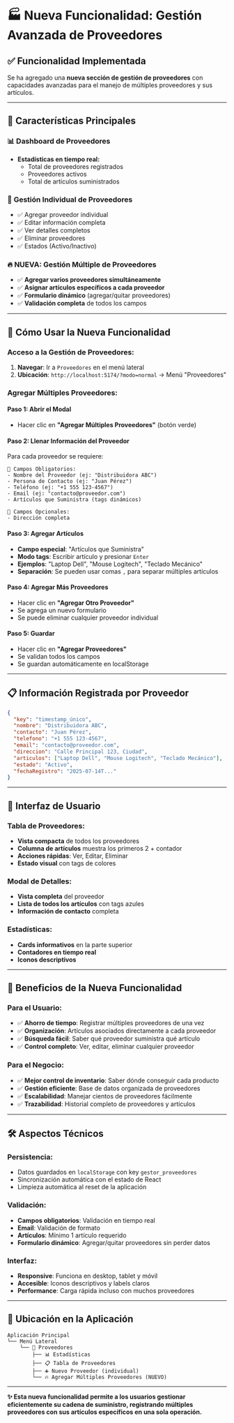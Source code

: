 # 🏭 Nueva Funcionalidad: Gestión Avanzada de Proveedores

## ✅ **Funcionalidad Implementada**

Se ha agregado una **nueva sección de gestión de proveedores** con capacidades avanzadas para el manejo de múltiples proveedores y sus artículos.

---

## 🎯 **Características Principales**

### 📊 **Dashboard de Proveedores**
- **Estadísticas en tiempo real:**
  - Total de proveedores registrados
  - Proveedores activos
  - Total de artículos suministrados

### 👥 **Gestión Individual de Proveedores**
- ✅ Agregar proveedor individual
- ✅ Editar información completa
- ✅ Ver detalles completos
- ✅ Eliminar proveedores
- ✅ Estados (Activo/Inactivo)

### 🔥 **NUEVA: Gestión Múltiple de Proveedores**
- ✅ **Agregar varios proveedores simultáneamente**
- ✅ **Asignar artículos específicos a cada proveedor**
- ✅ **Formulario dinámico** (agregar/quitar proveedores)
- ✅ **Validación completa** de todos los campos

---

## 🚀 **Cómo Usar la Nueva Funcionalidad**

### **Acceso a la Gestión de Proveedores:**
1. **Navegar**: Ir a `Proveedores` en el menú lateral
2. **Ubicación**: `http://localhost:5174/?modo=normal` → Menú "Proveedores"

### **Agregar Múltiples Proveedores:**

#### **Paso 1: Abrir el Modal**
- Hacer clic en **"Agregar Múltiples Proveedores"** (botón verde)

#### **Paso 2: Llenar Información del Proveedor**
Para cada proveedor se requiere:

```
📝 Campos Obligatorios:
- Nombre del Proveedor (ej: "Distribuidora ABC")
- Persona de Contacto (ej: "Juan Pérez")  
- Teléfono (ej: "+1 555 123-4567")
- Email (ej: "contacto@proveedor.com")
- Artículos que Suministra (tags dinámicos)

📝 Campos Opcionales:
- Dirección completa
```

#### **Paso 3: Agregar Artículos**
- **Campo especial**: "Artículos que Suministra"
- **Modo tags**: Escribir artículo y presionar `Enter`
- **Ejemplos**: "Laptop Dell", "Mouse Logitech", "Teclado Mecánico"
- **Separación**: Se pueden usar comas `,` para separar múltiples artículos

#### **Paso 4: Agregar Más Proveedores**
- Hacer clic en **"Agregar Otro Proveedor"**
- Se agrega un nuevo formulario
- Se puede eliminar cualquier proveedor individual

#### **Paso 5: Guardar**
- Hacer clic en **"Agregar Proveedores"**
- Se validan todos los campos
- Se guardan automáticamente en localStorage

---

## 📋 **Información Registrada por Proveedor**

```json
{
  "key": "timestamp_único",
  "nombre": "Distribuidora ABC",
  "contacto": "Juan Pérez",
  "telefono": "+1 555 123-4567", 
  "email": "contacto@proveedor.com",
  "direccion": "Calle Principal 123, Ciudad",
  "articulos": ["Laptop Dell", "Mouse Logitech", "Teclado Mecánico"],
  "estado": "Activo",
  "fechaRegistro": "2025-07-14T..."
}
```

---

## 🎨 **Interfaz de Usuario**

### **Tabla de Proveedores:**
- **Vista compacta** de todos los proveedores
- **Columna de artículos** muestra los primeros 2 + contador
- **Acciones rápidas**: Ver, Editar, Eliminar
- **Estado visual** con tags de colores

### **Modal de Detalles:**
- **Vista completa** del proveedor
- **Lista de todos los artículos** con tags azules
- **Información de contacto** completa

### **Estadísticas:**
- **Cards informativos** en la parte superior
- **Contadores en tiempo real**
- **Iconos descriptivos**

---

## 🔧 **Beneficios de la Nueva Funcionalidad**

### **Para el Usuario:**
- ✅ **Ahorro de tiempo**: Registrar múltiples proveedores de una vez
- ✅ **Organización**: Artículos asociados directamente a cada proveedor
- ✅ **Búsqueda fácil**: Saber qué proveedor suministra qué artículo
- ✅ **Control completo**: Ver, editar, eliminar cualquier proveedor

### **Para el Negocio:**
- ✅ **Mejor control de inventario**: Saber dónde conseguir cada producto
- ✅ **Gestión eficiente**: Base de datos organizada de proveedores
- ✅ **Escalabilidad**: Manejar cientos de proveedores fácilmente
- ✅ **Trazabilidad**: Historial completo de proveedores y artículos

---

## 🛠️ **Aspectos Técnicos**

### **Persistencia:**
- Datos guardados en `localStorage` con key `gestor_proveedores`
- Sincronización automática con el estado de React
- Limpieza automática al reset de la aplicación

### **Validación:**
- **Campos obligatorios**: Validación en tiempo real
- **Email**: Validación de formato
- **Artículos**: Mínimo 1 artículo requerido
- **Formulario dinámico**: Agregar/quitar proveedores sin perder datos

### **Interfaz:**
- **Responsive**: Funciona en desktop, tablet y móvil
- **Accesible**: Iconos descriptivos y labels claros
- **Performance**: Carga rápida incluso con muchos proveedores

---

## 📍 **Ubicación en la Aplicación**

```
Aplicación Principal
└── Menú Lateral
    └── 👥 Proveedores
        ├── 📊 Estadísticas
        ├── 📋 Tabla de Proveedores  
        ├── ➕ Nuevo Proveedor (individual)
        └── 🔥 Agregar Múltiples Proveedores (NUEVO)
```

---

**✨ Esta nueva funcionalidad permite a los usuarios gestionar eficientemente su cadena de suministro, registrando múltiples proveedores con sus artículos específicos en una sola operación.**
